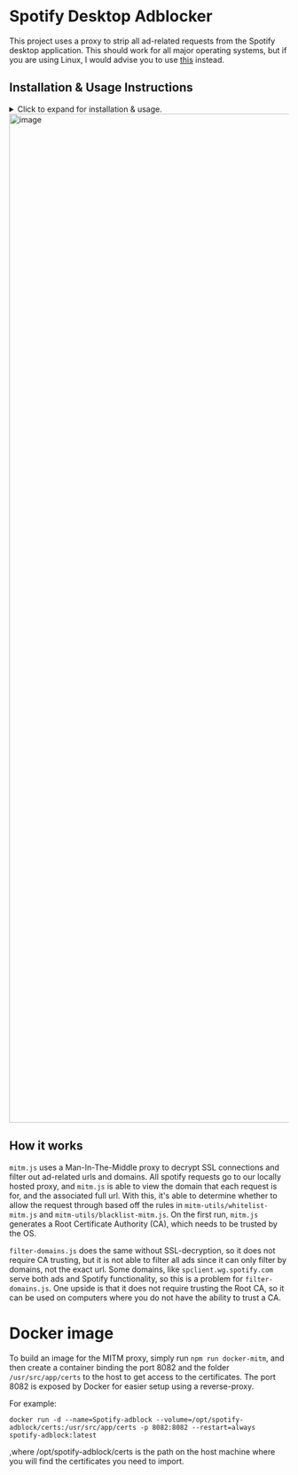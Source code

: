 # Spotify Desktop Adblocker

This project uses a proxy to strip all ad-related requests from the Spotify desktop application. This should 
work for all major operating systems, but if you are using Linux, I would advise you to use [this](https://github.com/abba23/spotify-adblock-linux) instead.  

## Installation & Usage Instructions

<details><summary>Click to expand for installation & usage.</summary>


Open desktop Spotify, open the dropdown from the top-right, and open settings. Scroll all the way down settings and find "Proxy" (you may need
to look under Advanced Settings).

Configure it as shown:

<img width="769" alt="image" src="https://user-images.githubusercontent.com/40674932/206878775-b732b90d-5ae3-41a1-9bb6-f30eab1ff1d4.png">

Run the following commands in terminal to clone and install. 
```
> git clone https://github.com/AnanthVivekanand/spotify-adblock.git && cd spotify-adblock
...
> npm i
```

Then start the proxy by running `node mitm.js`, which allows it to generate some certificates. Then, trust the 
root certificate at `certs/certs/ca.crt`

On MacOS, you can trust the root certficate with one command: `sudo security add-trusted-cert -d -r trustRoot -k /Library/Keychains/System.keychain certs/certs/ca.crt`

After trusting, run `node mitm.js` to start the proxy again. You should see something similar to the image below.

**`mitm.js` is recommended over `filter-domains.js` (previously `index.js`). `filter-domains.js` will not be maintained. Read below on why `mitm.js` is preferred.**
  
</details>
  
<img width="1820" alt="image" src="https://user-images.githubusercontent.com/40674932/206879243-12d93628-17e2-49bb-b5af-7a71981bbdb8.png">

## How it works

`mitm.js` uses a Man-In-The-Middle proxy to decrypt SSL connections and filter out ad-related urls and domains. All spotify requests go to our locally hosted proxy, and `mitm.js` is able to view the domain that each request is for, and the associated full url. With this, it's able to determine whether to allow the request through based off the rules in `mitm-utils/whitelist-mitm.js` and `mitm-utils/blacklist-mitm.js`. On the first run, `mitm.js` generates a Root Certificate Authority (CA), which needs to be trusted by the OS. 

`filter-domains.js` does the same without SSL-decryption, so it does not require CA trusting, but it is not able to filter all ads since it can only filter by domains, not the exact url. Some domains, like `spclient.wg.spotify.com` serve both ads and Spotify functionality, so this is a problem for `filter-domains.js`. One upside is that it does not require trusting the Root CA, so it can be used on computers where you do not have the ability to trust a CA.

# Docker image

To build an image for the MITM proxy, simply run `npm run docker-mitm`, and then create a container binding the port 8082 and the folder `/usr/src/app/certs` to the host to get access to the certificates.
The port 8082 is exposed by Docker for easier setup using a reverse-proxy.

For example:

```docker run -d --name=Spotify-adblock --volume=/opt/spotify-adblock/certs:/usr/src/app/certs -p 8082:8082 --restart=always spotify-adblock:latest```

,where /opt/spotify-adblock/certs is the path on the host machine where you will find the certificates you need to import.
